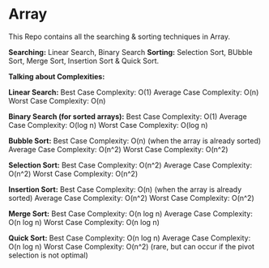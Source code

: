 # Array
This Repo contains all the searching & sorting techniques in Array.

**Searching:** Linear Search, Binary Search
**Sorting:** Selection Sort, BUbble Sort, Merge Sort, Insertion Sort & Quick Sort.



**Talking about Complexities:**

**Linear Search:**
Best Case Complexity: O(1)
Average Case Complexity: O(n)
Worst Case Complexity: O(n)



**Binary Search (for sorted arrays):**
Best Case Complexity: O(1)
Average Case Complexity: O(log n)
Worst Case Complexity: O(log n)

**Bubble Sort:**
Best Case Complexity: O(n) (when the array is already sorted)
Average Case Complexity: O(n^2)
Worst Case Complexity: O(n^2)

**Selection Sort:**
Best Case Complexity: O(n^2)
Average Case Complexity: O(n^2)
Worst Case Complexity: O(n^2)


**Insertion Sort:**
Best Case Complexity: O(n) (when the array is already sorted)
Average Case Complexity: O(n^2)
Worst Case Complexity: O(n^2)


**Merge Sort:**
Best Case Complexity: O(n log n)
Average Case Complexity: O(n log n)
Worst Case Complexity: O(n log n)


**Quick Sort:**
Best Case Complexity: O(n log n)
Average Case Complexity: O(n log n)
Worst Case Complexity: O(n^2) (rare, but can occur if the pivot selection is not optimal)

 

